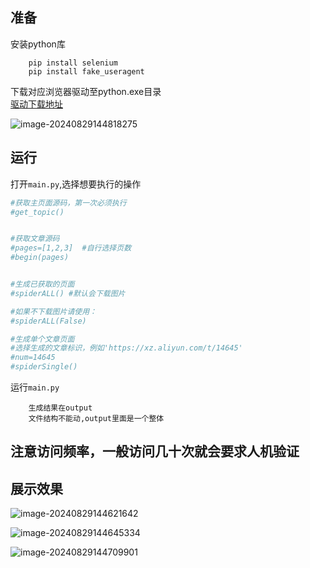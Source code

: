 ## 准备

安装python库

```
	pip install selenium
	pip install	fake_useragent
```

下载对应浏览器驱动至python.exe目录  
[驱动下载地址](https://developer.microsoft.com)

![image-20240829144818275](C:\Users\zjc6\AppData\Roaming\Typora\typora-user-images\image-20240829144818275.png)

## 运行

打开`main.py`,选择想要执行的操作  

```python
#获取主页面源码，第一次必须执行
#get_topic()


#获取文章源码
#pages=[1,2,3]  #自行选择页数
#begin(pages)


#生成已获取的页面
#spiderALL() #默认会下载图片

#如果不下载图片请使用：
#spiderALL(False)

#生成单个文章页面
#选择生成的文章标识，例如'https://xz.aliyun.com/t/14645'
#num=14645   
#spiderSingle()
```

运行`main.py`

```
	生成结果在output
	文件结构不能动,output里面是一个整体
```

## 注意访问频率，一般访问几十次就会要求人机验证

## 展示效果

![image-20240829144621642](C:\Users\zjc6\AppData\Roaming\Typora\typora-user-images\image-20240829144621642.png)

![image-20240829144645334](C:\Users\zjc6\AppData\Roaming\Typora\typora-user-images\image-20240829144645334.png)

![image-20240829144709901](C:\Users\zjc6\AppData\Roaming\Typora\typora-user-images\image-20240829144709901.png)